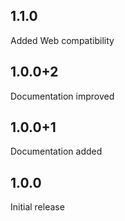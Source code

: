 ## 1.1.0
Added Web compatibility
## 1.0.0+2
Documentation improved
## 1.0.0+1
Documentation added
## 1.0.0
Initial release